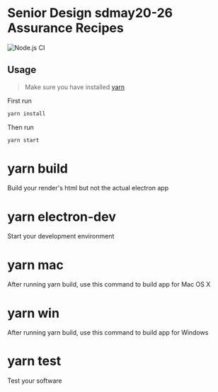 # Senior Design sdmay20-26 Assurance Recipes
![Node.js CI](https://github.com/sirily11/Senior-Design/workflows/Node.js%20CI/badge.svg)

## Usage
> Make sure you have installed [yarn](https://yarnpkg.com/getting-started)

First run
```bash
yarn install
```
Then run
```bash
yarn start
```

# yarn build
Build your render's html but not the actual electron app

# yarn electron-dev
Start your development environment

# yarn mac
After running yarn build, use this command to build app for Mac OS X

# yarn win
After running yarn build, use this command to build app for Windows

# yarn test
Test your software


